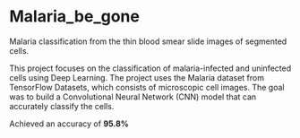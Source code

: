 # Malaria_be_gone
Malaria classification from the thin blood smear slide images of segmented cells.

This project focuses on the classification of malaria-infected and uninfected cells using Deep Learning. The project uses the Malaria dataset from TensorFlow Datasets, which consists of microscopic cell images. The goal was to build a Convolutional Neural Network (CNN) model that can accurately classify the cells.

Achieved an accuracy of **95.8%**

